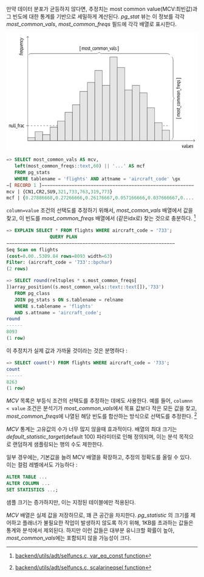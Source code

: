 만약 데이터 분포가 균등하지 않다면, 추정치는 most common value(MCV:최빈값)과 그 빈도에 대한 통계를 기반으로 세밀하게 계산된다.
*pg_stat* 뷰는 이 정보를 각각 *most_common_vals*, *most_common_freqs* 필드에 각각 배열로 표시한다.

![](_static/Pasted%20image%2020241017131546.png)

```sql
=> SELECT most_common_vals AS mcv,
   left(most_common_freqs::text,60) || '...' AS mcf
   FROM pg_stats
   WHERE tablename = 'flights' AND attname = 'aircraft_code' \gx
−[ RECORD 1 ]−−−−−−−−−−−−−−−−−−−−−−−−−−−−−−−−−−−−−−−−−−−−−−−−−−−−−−−−
mcv | {CN1,CR2,SU9,321,733,763,319,773}
mcf | {0.27886668,0.27266666,0.26176667,0.057166666,0.037666667,0....

```

`column=value` 조건의 선택도를 추정하기 위해서, *most_comon_vals* 배열에서 값을 찾고, 이 빈도를 *most_common_freqs* 배열에서 (같은idx로) 찾는 것으로 충분하다. [^1]

```sql
=> EXPLAIN SELECT * FROM flights WHERE aircraft_code = '733';
				QUERY PLAN
−−−−−−−−−−−−−−−−−−−−−−−−−−−−−−−−−−−−−−−−−−−−−−−−−−−−−−−−−−−−−−
Seq Scan on flights
(cost=0.00..5309.84 rows=8093 width=63)
Filter: (aircraft_code = '733'::bpchar)
(2 rows)
```

```sql
=> SELECT round(reltuples * s.most_common_freqs[
])array_position((s.most_common_vals::text::text[]),'733')
   FROM pg_class
   JOIN pg_stats s ON s.tablename = relname
   WHERE s.tablename = 'flights'
   AND s.attname = 'aircraft_code';
round
------
8093
(1 row)
```

이 추정치가 실제 값과 가까울 것이라는 것은 분명하다 : 
```sql
=> SELECT count(*) FROM flights WHERE aircraft_code = '733';
count
------
8263
(1 row)

```

*MCV* 목록은 부등식 조건의 선택도를 추정하는 데에도 사용한다. 예를 들어, `columnn < value` 조건은 분석기가 *most_common_vals*에서 목표 값보다 작은 모든 값을 찾고, *most_common_freqs*에 나열된 해당 빈도를 합산하는 방식으로 선택도를 추정한다. [^2]

*MCV* 통계는 고유값의 수가 너무 많지 않을때 효과적이다. 배열의 최대 크기는 *default_statistic_target*(default 100) 파라미터로 인해 정의되며, 이는 분석 목적으로 랜덤하게 샘플링되는 행의 수도 제한한다.

일부 경우에는, 기본값을 늘려 MCV 배열을 확장하고, 추정의 정확도를 올릴 수 있다. 이는 컬럼 레벨에서도 가능하다 :

```sql
ALTER TABLE ...
ALTER COLUMN ...
SET STATISTICS ...;
```

샘플 크기는 증가하지만, 이는 지정된 테이블에만 적용된다.

*MCV* 배열은 실제 값을 저장하므로, 꽤 큰 공간을 차지한다. *pg_statistic* 의 크기를 제어하고 플래너가 불필요한 작업이 발생하지 않도록 하기 위해, 1KB를 초과하는 값들은 통계와 분석에서 제외된다. 하지만 이런 값들은 대부분 유니크할 확률이 높아, *most_common_vals*에는 포함되지 않을 가능성이 크다.


[^1]:[backend/utils/adt/selfuncs.c, var_eq_const function](https://git.postgresql.org/gitweb/?p=postgresql.git;a=blob;f=src/backend/utils/adt/selfuncs.c;hb=REL_14_STABLE)

[^2]:[backend/utils/adt/selfuncs.c, scalarineqsel function](https://git.postgresql.org/gitweb/?p=postgresql.git;a=blob;f=src/backend/utils/adt/selfuncs.c;hb=REL_14_STABLE)